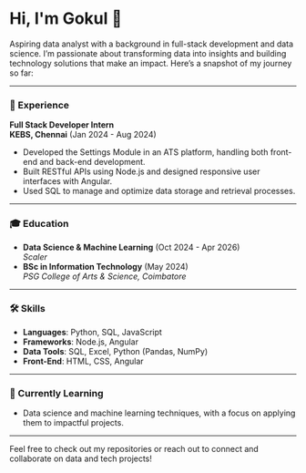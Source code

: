# Hi, I'm Gokul 👋

Aspiring data analyst with a background in full-stack development and data science.
I’m passionate about transforming data into insights and building technology solutions that make an impact.
Here’s a snapshot of my journey so far:

---

### 💼 Experience
**Full Stack Developer Intern**  
**KEBS, Chennai** (Jan 2024 - Aug 2024)  
- Developed the Settings Module in an ATS platform, handling both front-end and back-end development.
- Built RESTful APIs using Node.js and designed responsive user interfaces with Angular.
- Used SQL to manage and optimize data storage and retrieval processes.

---

### 🎓 Education
- **Data Science & Machine Learning** (Oct 2024 - Apr 2026)  
  *Scaler*
- **BSc in Information Technology** (May 2024)  
  *PSG College of Arts & Science, Coimbatore*

---

### 🛠️ Skills
- **Languages**: Python, SQL, JavaScript
- **Frameworks**: Node.js, Angular
- **Data Tools**: SQL, Excel, Python (Pandas, NumPy)
- **Front-End**: HTML, CSS, Angular

---

### 🌱 Currently Learning
- Data science and machine learning techniques, with a focus on applying them to impactful projects.

---

Feel free to check out my repositories or reach out to connect and collaborate on data and tech projects!
